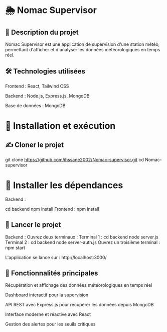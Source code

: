 # 🌦️  Nomac Supervisor

## 📌 Description du projet

Nomac Supervisor est une application de supervision d'une station météo, permettant d'afficher et d'analyser les données météorologiques en temps réel.

## 🛠️ Technologies utilisées

Frontend : React, Tailwind CSS 

Backend : Node.js, Express.js, MongoDB

Base de données : MongoDB 

# 📝 Installation et exécution

## ✍️ Cloner le projet

git clone https://github.com/ihssane2002/Nomac-supervisor.git
cd Nomac-supervisor

# 🔄 Installer les dépendances

Backend :

cd backend
npm install
Frontend :
npm install

## 🚀 Lancer le projet

Backend :
Ouvrez deux terminaux :
Terminal 1 :
cd backend
node server.js
Terminal 2 :
cd backend
node server-auth.js
Ouvrez un troisième terminal :
npm start

L'application se lance sur : http://localhost:3000/

## 🌟 Fonctionnalités principales

Récupération et affichage des données météorologiques en temps réel

Dashboard interactif pour la supervision

API REST avec Express.js pour récupérer les données depuis MongoDB

Interface moderne et réactive avec React

Gestion des alertes pour les seuils critiques



